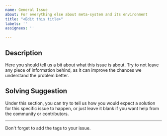 ```yaml
---
name: General Issue
about: For everything else about meta-system and its environment
title: "<Edit this title>"
labels: ''
assignees: ''

---
```


## Description
Here you should tell us a bit about what this issue is about. Try to not leave any piece of information behind, as it can improve the chances we understand the problem better.

## Solving Suggestion
Under this section, you can try to tell us how you would expect a solution for this specific issue to happen, or just leave it blank if you want help from the community or contributors.

---------
Don't forget to add the tags to your issue.
